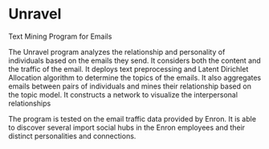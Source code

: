 # Unravel

Text Mining Program for Emails

The Unravel program analyzes the relationship and personality of individuals based on the emails they send. It considers both the content and the traffic of the email. It deploys text preprocessing and Latent Dirichlet Allocation algorithm to determine the topics of the emails. It also aggregates emails between pairs of individuals and mines their relationship based on the topic model. It constructs a network to visualize the interpersonal relationships

The program is tested on the email traffic data provided by Enron. It is able to discover several import social hubs in the Enron employees and their distinct personalities and connections.